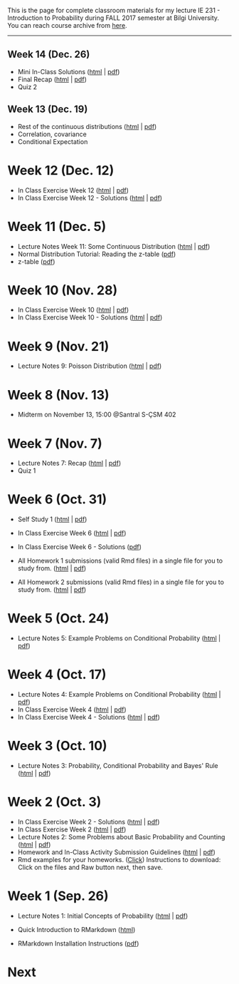 This is the page for complete classroom materials for my lecture IE 231 - Introduction to Probability during FALL 2017 semester at Bilgi University. You can reach course archive from [here](https://berkorbay.github.io/bilgi-ie231/S17/).

-----

## Week 14 (Dec. 26)

+ Mini In-Class Solutions ([html](files/lecture_14_mini_in_class_solutions.html) \| [pdf](files/lecture_14_mini_in_class_solutions.pdf))
+ Final Recap ([html](files/Lecture_14.html) \| [pdf](files/Lecture_14.pdf))
+ Quiz 2

## Week 13 (Dec. 19)

+ Rest of the continuous distributions ([html](files/Lecture_13.html) \| [pdf](files/Lecture_13.pdf))
+ Correlation, covariance
+ Conditional Expectation

# Week 12 (Dec. 12)

+ In Class Exercise Week 12 ([html](files/In_Class_Activity_w12.html) \| [pdf](files/In_Class_Activity_w12.pdf))
+ In Class Exercise Week 12 - Solutions ([html](files/In_Class_Activity_w12_sol.html) \| [pdf](files/In_Class_Activity_w12_sol.pdf))

# Week 11 (Dec. 5)

+ Lecture Notes Week 11: Some Continuous Distribution ([html](files/Lecture_11.html) \| [pdf](files/Lecture_11.pdf))
+ Normal Distribution Tutorial: Reading the z-table ([pdf](files/normal_distribution_tutorial.pdf))
+ z-table ([pdf](files/z-table.pdf))

# Week 10 (Nov. 28)

+ In Class Exercise Week 10 ([html](files/In_Class_Activity_w10.html) \| [pdf](files/In_Class_Activity_w10.pdf))
+ In Class Exercise Week 10 - Solutions ([html](files/In_Class_Activity_w10_sol.html) \| [pdf](files/In_Class_Activity_w10_sol.pdf))

# Week 9 (Nov. 21)

+ Lecture Notes 9: Poisson Distribution ([html](files/Lecture_08.html) \| [pdf](files/Lecture_08.pdf))

# Week 8 (Nov. 13)

+ Midterm on November 13, 15:00 @Santral S-ÇSM 402

# Week 7 (Nov. 7)

+ Lecture Notes 7: Recap ([html](files/Lecture_07.html) \| [pdf](files/Lecture_07.pdf))
+ Quiz 1

# Week 6 (Oct. 31)

+ Self Study 1 ([html](files/SelfStudy_01.html) \| [pdf](files/SelfStudy_01.pdf))

+ In Class Exercise Week 6 ([html](files/In_Class_Activity_w6.html) \| [pdf](files/In_Class_Activity_w6.pdf))
+ In Class Exercise Week 6 - Solutions ([pdf](files/In_Class_Activity_w6_sol.pdf))

+ All Homework 1 submissions (valid Rmd files) in a single file for you to study from. ([html](files/Homework_1_Submissions.html) \| [pdf](files/Homework_1_Submissions.pdf))
+ All Homework 2 submissions (valid Rmd files) in a single file for you to study from. ([html](files/Homework_2_Submissions.html) \| [pdf](files/Homework_2_Submissions.pdf))

# Week 5 (Oct. 24)

+ Lecture Notes 5: Example Problems on Conditional Probability ([html](files/Lecture_05.html) \| [pdf](files/Lecture_05.pdf))

# Week 4 (Oct. 17)

+ Lecture Notes 4: Example Problems on Conditional Probability ([html](files/Lecture_04.html) \| [pdf](files/Lecture_04.pdf))
+ In Class Exercise Week 4 ([html](files/In_Class_Activity_w4.html) \| [pdf](files/In_Class_Activity_w4.pdf))
+ In Class Exercise Week 4 - Solutions ([html](files/In_Class_Activity_w4_sol.html) \| [pdf](files/In_Class_Activity_w4_sol.pdf))


# Week 3 (Oct. 10)

+ Lecture Notes 3: Probability, Conditional Probability and Bayes' Rule ([html](files/Lecture_03.html) \| [pdf](files/Lecture_03.pdf))


# Week 2 (Oct. 3)

+ In Class Exercise Week 2 - Solutions ([html](files/In_Class_Activity_w2_sol.html) \| [pdf](files/In_Class_Activity_w2_sol.pdf))
+ In Class Exercise Week 2 ([html](files/In_Class_Activity_w2.html) \| [pdf](files/In_Class_Activity_w2.pdf))
+ Lecture Notes 2: Some Problems about Basic Probability and Counting ([html](files/Lecture_02.html) \| [pdf](files/Lecture_02.pdf))
+ Homework and In-Class Activity Submission Guidelines ([html](files/guidelines.html) \| [pdf](files/guidelines.pdf))
+ Rmd examples for your homeworks. ([Click](https://github.com/berkorbay/bilgi-ie231/tree/master/files/rmd_examples)) Instructions to download: Click on the files and Raw button next, then save.

# Week 1 (Sep. 26)

+ Lecture Notes 1: Initial Concepts of Probability ([html](files/Lecture_01.html) \| [pdf](files/Lecture_01.pdf))

+ Quick Introduction to RMarkdown ([html](files/QuickIntroRMarkdown.html))

+ RMarkdown Installation Instructions ([pdf](files/rmarkdown_instructions.pdf))


# Next
